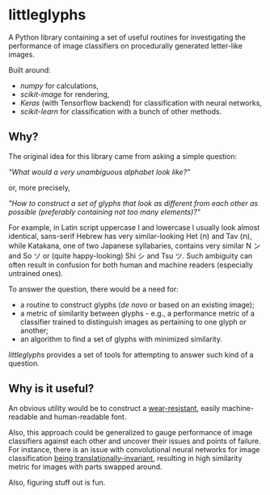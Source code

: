 # littleglyphs
A Python library containing a set of useful routines for investigating the performance of image classifiers 
on procedurally generated letter-like images. 

Built around:
* _numpy_ for calculations, 
* _scikit-image_ for rendering, 
* _Keras_ (with Tensorflow backend) for classification with neural networks,
* _scikit-learn_ for classification with a bunch of other methods.

## Why?
The original idea for this library came from asking a simple question: 

_"What would a very unambiguous alphabet look like?"_

or, more precisely,

_"How to construct a set of glyphs that look as different from each other as possible (preferably containing not too many elements)?"_

For example, in Latin script uppercase I and lowercase l usually look almost identical, 
sans-serif Hebrew has very similar-looking Het (ח) and Tav (ת),
while Katakana, one of two Japanese syllabaries, contains very similar N ン and So ソ or (quite happy-looking) Shi シ and Tsu ツ.
Such ambiguity can often result in confusion for both human and machine readers (especially untrained ones).

To answer the question, there would be a need for: 
* a routine to construct glyphs (_de novo_ or based on an existing image);
* a metric of similarity between glyphs - e.g., a performance metric of a classifier trained to distinguish images as pertaining
to one glyph or another;
* an algorithm to find a set of glyphs with minimized similarity.

_littleglyphs_ provides a set of tools for attempting to answer such kind of a question.

## Why is it useful?
An obvious utility would be to construct a [wear-resistant](https://i.imgur.com/lcrC9VB.png), easily machine-readable 
and human-readable font.

Also, this approach could be generalized to gauge performance of image classifiers against each other and uncover their 
issues and points of failure. For instance, there is an issue with convolutional neural networks for image classification
[being translationally-invariant](https://medium.com/ai%C2%B3-theory-practice-business/understanding-hintons-capsule-networks-part-i-intuition-b4b559d1159b), 
resulting in high similarity metric for images with parts swapped around.

Also, figuring stuff out is fun.
